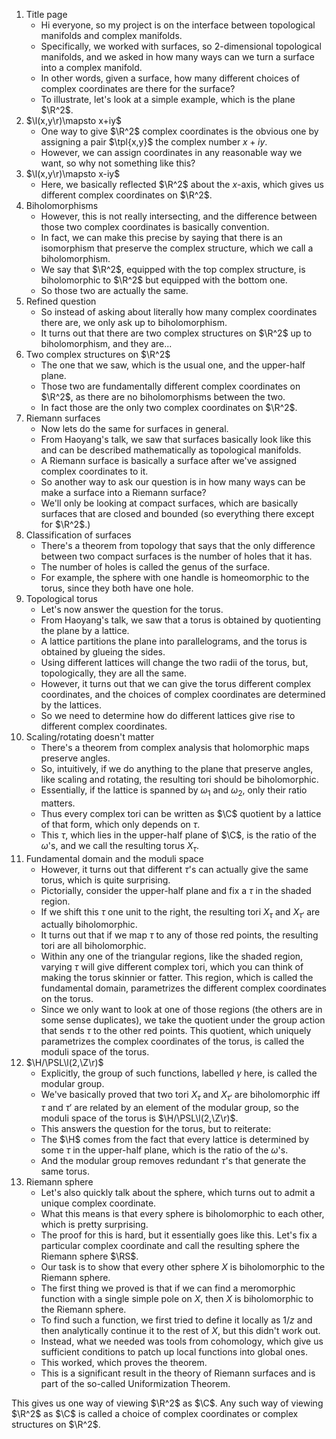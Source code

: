 1. Title page
    - Hi everyone, so my project is on the interface between topological manifolds and complex manifolds.
    - Specifically, we worked with surfaces, so $2$-dimensional topological manifolds, and we asked in how many ways can we turn a surface into a complex manifold.
    - In other words, given a surface, how many different choices of complex coordinates are there for the surface?
    - To illustrate, let's look at a simple example, which is the plane $\R^2$.
2. $\l(x,y\r)\mapsto x+iy$
    - One way to give $\R^2$ complex coordinates is the obvious one by assigning a pair $\tpl{x,y}$ the complex number $x+iy$.
    - However, we can assign coordinates in any reasonable way we want, so why not something like this?
3. $\l(x,y\r)\mapsto x-iy$
    - Here, we basically reflected $\R^2$ about the $x$-axis, which gives us different complex coordinates on $\R^2$.
4. Biholomorphisms
    - However, this is not really intersecting, and the difference between those two complex coordinates is basically convention.
    - In fact, we can make this precise by saying that there is an isomorphism that preserve the complex structure, which we call a biholomorphism.
    - We say that $\R^2$, equipped with the top complex structure, is biholomorphic to $\R^2$ but equipped with the bottom one.
    - So those two are actually the same.
6. Refined question
    - So instead of asking about literally how many complex coordinates there are, we only ask up to biholomorphism.
    - It turns out that there are two complex structures on $\R^2$ up to biholomorphism, and they are...
8. Two complex structures on $\R^2$
    - The one that we saw, which is the usual one, and the upper-half plane.
    - Those two are fundamentally different complex coordinates on $\R^2$, as there are no biholomorphisms between the two.
    - In fact those are the only two complex coordinates on $\R^2$.
10. Riemann surfaces
    - Now lets do the same for surfaces in general.
    - From Haoyang's talk, we saw that surfaces basically look like this and can be described mathematically as topological manifolds.
    - A Riemann surface is basically a surface after we've assigned complex coordinates to it.
    - So another way to ask our question is in how many ways can be make a surface into a Riemann surface?
    - We'll only be looking at compact surfaces, which are basically surfaces that are closed and bounded (so everything there except for $\R^2$.)
12. Classification of surfaces
    - There's a theorem from topology that says that the only difference between two compact surfaces is the number of holes that it has.
    - The number of holes is called the genus of the surface.
    - For example, the sphere with one handle is homeomorphic to the torus, since they both have one hole.
14. Topological torus
    - Let's now answer the question for the torus.
    - From Haoyang's talk, we saw that a torus is obtained by quotienting the plane by a lattice.
    - A lattice partitions the plane into parallelograms, and the torus is obtained by glueing the sides.
    - Using different lattices will change the two radii of the torus, but, topologically, they are all the same.
    - However, it turns out that we can give the torus different complex coordinates, and the choices of complex coordinates are determined by the lattices.
    - So we need to determine how do different lattices give rise to different complex coordinates.
16. Scaling/rotating doesn't matter
    - There's a theorem from complex analysis that holomorphic maps preserve angles.
    - So, intuitively, if we do anything to the plane that preserve angles, like scaling and rotating, the resulting tori should be biholomorphic.
    - Essentially, if the lattice is spanned by $\omega_1$ and $\omega_2$, only their ratio matters.
    - Thus every complex tori can be written as $\C$ quotient by a lattice of that form, which only depends on $\tau$.
    - This $\tau$, which lies in the upper-half plane of $\C$, is the ratio of the $\omega$'s, and we call the resulting torus $X_\tau$.
18. Fundamental domain and the moduli space
    - However, it turns out that different $\tau$'s can actually give the same torus, which is quite surprising.
    - Pictorially, consider the upper-half plane and fix a $\tau$ in the shaded region.
    - If we shift this $\tau$ one unit to the right, the resulting tori $X_\tau$ and $X_{\tau'}$ are actually biholomorphic.
    - It turns out that if we map $\tau$ to any of those red points, the resulting tori are all biholomorphic.
    - Within any one of the triangular regions, like the shaded region, varying $\tau$ will give different complex tori, which you can think of making the torus skinnier or fatter. This region, which is called the fundamental domain, parametrizes the different complex coordinates on the torus.
    - Since we only want to look at one of those regions (the others are in some sense duplicates), we take the quotient under the group action that sends $\tau$ to the other red points. This quotient, which uniquely parametrizes the complex coordinates of the torus, is called the moduli space of the torus.
21. $\H/\PSL\l(2,\Z\r)$
    - Explicitly, the group of such functions, labelled $\gamma$ here, is called the modular group.
    - We've basically proved that two tori $X_\tau$ and $X_{\tau'}$ are biholomorphic iff $\tau$ and $\tau'$ are related by an element of the modular group, so the moduli space of the torus is $\H/\PSL\l(2,\Z\r)$.
    - This answers the question for the torus, but to reiterate:
    - The $\H$ comes from the fact that every lattice is determined by some $\tau$ in the upper-half plane, which is the ratio of the $\omega$'s.
    - And the modular group removes redundant $\tau$'s that generate the same torus.
24. Riemann sphere
    - Let's also quickly talk about the sphere, which turns out to admit a unique complex coordinate.
    - What this means is that every sphere is biholomorphic to each other, which is pretty surprising.
    - The proof for this is hard, but it essentially goes like this. Let's fix a particular complex coordinate and call the resulting sphere the Riemann sphere $\RS$.
    - Our task is to show that every other sphere $X$ is biholomorphic to the Riemann sphere.
    - The first thing we proved is that if we can find a meromorphic function with a single simple pole on $X$, then $X$ is biholomorphic to the Riemann sphere.
    - To find such a function, we first tried to define it locally as $1/z$ and then analytically continue it to the rest of $X$, but this didn't work out.
    - Instead, what we needed was tools from cohomology, which give us sufficient conditions to patch up local functions into global ones.
    - This worked, which proves the theorem.
    - This is a significant result in the theory of Riemann surfaces and is part of the so-called Uniformization Theorem.

This gives us one way of viewing $\R^2$ as $\C$. Any such way of viewing $\R^2$ as $\C$ is called a choice of complex coordinates or complex structures on $\R^2$.
